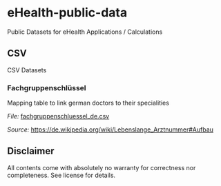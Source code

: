 # eHealth-public-data
Public Datasets for eHealth Applications / Calculations

## CSV

CSV Datasets

### Fachgruppenschlüssel

Mapping table to link german doctors to their specialities

*File:* [fachgruppenschluessel_de.csv](fachgruppenschluessel_de.csv)

*Source:* https://de.wikipedia.org/wiki/Lebenslange_Arztnummer#Aufbau

## Disclaimer
All contents come with absolutely no warranty for correctness nor completeness. See license for details.
